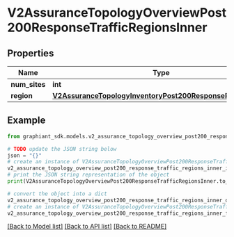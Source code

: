 # V2AssuranceTopologyOverviewPost200ResponseTrafficRegionsInner


## Properties

Name | Type | Description | Notes
------------ | ------------- | ------------- | -------------
**num_sites** | **int** |  | [optional] 
**region** | [**V2AssuranceTopologyInventoryPost200ResponseRegionsInner**](V2AssuranceTopologyInventoryPost200ResponseRegionsInner.md) |  | [optional] 

## Example

```python
from graphiant_sdk.models.v2_assurance_topology_overview_post200_response_traffic_regions_inner import V2AssuranceTopologyOverviewPost200ResponseTrafficRegionsInner

# TODO update the JSON string below
json = "{}"
# create an instance of V2AssuranceTopologyOverviewPost200ResponseTrafficRegionsInner from a JSON string
v2_assurance_topology_overview_post200_response_traffic_regions_inner_instance = V2AssuranceTopologyOverviewPost200ResponseTrafficRegionsInner.from_json(json)
# print the JSON string representation of the object
print(V2AssuranceTopologyOverviewPost200ResponseTrafficRegionsInner.to_json())

# convert the object into a dict
v2_assurance_topology_overview_post200_response_traffic_regions_inner_dict = v2_assurance_topology_overview_post200_response_traffic_regions_inner_instance.to_dict()
# create an instance of V2AssuranceTopologyOverviewPost200ResponseTrafficRegionsInner from a dict
v2_assurance_topology_overview_post200_response_traffic_regions_inner_from_dict = V2AssuranceTopologyOverviewPost200ResponseTrafficRegionsInner.from_dict(v2_assurance_topology_overview_post200_response_traffic_regions_inner_dict)
```
[[Back to Model list]](../README.md#documentation-for-models) [[Back to API list]](../README.md#documentation-for-api-endpoints) [[Back to README]](../README.md)


